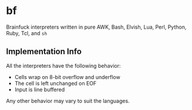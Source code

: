 # bf

Brainfuck interpreters written in pure AWK, Bash, Elvish, Lua, Perl, Python, Ruby, Tcl, and `sh`

## Implementation Info

All the interpreters have the following behavior:

- Cells wrap on 8-bit overflow and underflow
- The cell is left unchanged on EOF
- Input is line buffered

Any other behavior may vary to suit the languages.

